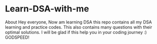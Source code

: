 # Learn-DSA-with-me
About Hey everyone, Now am learning DSA this repo contains all my DSA learning and practice codes. This also contains many questions with their optimal solutions. I will be glad if this help you in your coding journey :) GODSPEED!
